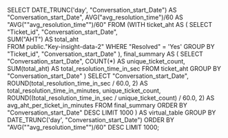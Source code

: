 SELECT DATE_TRUNC('day', "Conversation_start_Date") AS "Conversation_start_Date", AVG("avg_resolution_time")/60 AS "AVG(""avg_resolution_time"")/60" 
FROM (WITH ticket_aht AS (
  SELECT 
    "Ticket_id",
    "Conversation_start_Date",  
    SUM("AHT") AS total_aht  
  FROM public."Key-insight-data-2"
  WHERE "Resolved" = 'Yes'
  GROUP BY "Ticket_id", "Conversation_start_Date"
),
final_summary AS (
  SELECT 
    "Conversation_start_Date",
    COUNT(*) AS unique_ticket_count,
    SUM(total_aht) AS total_resolution_time_in_sec
  FROM ticket_aht
  GROUP BY "Conversation_start_Date"
)
SELECT 
  "Conversation_start_Date",
  ROUND(total_resolution_time_in_sec / 60.0, 2) AS total_resolution_time_in_minutes,
  unique_ticket_count,
  ROUND((total_resolution_time_in_sec / unique_ticket_count) / 60.0, 2) AS avg_aht_per_ticket_in_minutes
FROM final_summary
ORDER BY "Conversation_start_Date" DESC
LIMIT 1000
) AS virtual_table GROUP BY DATE_TRUNC('day', "Conversation_start_Date") ORDER BY "AVG(""avg_resolution_time"")/60" DESC 
 LIMIT 1000;
